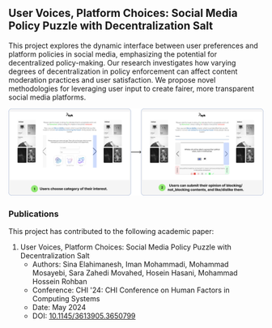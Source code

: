 ## User Voices, Platform Choices: Social Media Policy Puzzle with Decentralization Salt

This project explores the dynamic interface between user preferences and platform policies in social media, emphasizing the potential for decentralized policy-making. Our research investigates how varying degrees of decentralization in policy enforcement can affect content moderation practices and user satisfaction. We propose novel methodologies for leveraging user input to create fairer, more transparent social media platforms.

<div align="center">
  <img 
    style="width: 700px;"
    src="https://github.com/Decentralidia/.github/blob/main/UserPlatformChoices.png">
</div>

### Publications

This project has contributed to the following academic paper:

1. User Voices, Platform Choices: Social Media Policy Puzzle with Decentralization Salt
   - Authors: Sina Elahimanesh, Iman Mohammadi, Mohammad Mosayebi, Sara Zahedi Movahed, Hosein Hasani, Mohammad Hossein Rohban
   - Conference: CHI '24: CHI Conference on Human Factors in Computing Systems
   - Date: May 2024
   - DOI: [10.1145/3613905.3650799](https://doi.org/10.1145/3613905.3650799)
